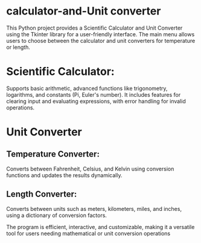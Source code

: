  # calculator-and-Unit converter

This Python project provides a Scientific Calculator and Unit Converter using the Tkinter library for a user-friendly interface. The main menu allows users to choose between the calculator and unit converters for temperature or length.


# Scientific Calculator: 
Supports basic arithmetic, advanced functions like trigonometry, logarithms, and constants (Pi, Euler's number). It includes features for clearing input and evaluating expressions, with error handling for invalid operations. 

# Unit Converter 
## Temperature Converter:
Converts between Fahrenheit, Celsius, and Kelvin using conversion functions and updates the results dynamically.

## Length Converter:
Converts between units such as meters, kilometers, miles, and inches, using a dictionary of conversion factors.


The program is efficient, interactive, and customizable, making it a versatile tool for users needing mathematical or unit conversion operations
